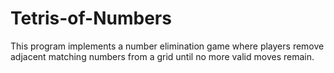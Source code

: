 # Tetris-of-Numbers
This program implements a number elimination game where players remove adjacent matching numbers from a grid until no more valid moves remain.
